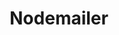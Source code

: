 ---
codehost: https://github.com/https://github.com/nodemailer/nodemailer
logohandle: nodemailer
sort: nodemailer
title: Nodemailer
website: https://nodemailer.com/
---